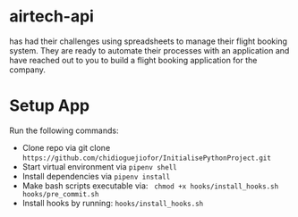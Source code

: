 # airtech-api
has had their challenges using spreadsheets to manage their flight booking system. They are ready to automate their processes with an application and have reached out to you to build a flight booking application for the company.

# Setup App
Run the following commands:

- Clone repo via git clone `https://github.com/chidioguejiofor/InitialisePythonProject.git`
- Start virtual environment via `pipenv shell`
- Install dependencies via `pipenv install`
- Make bash scripts executable via: ` chmod +x hooks/install_hooks.sh hooks/pre_commit.sh`
- Install hooks by running: `hooks/install_hooks.sh`

